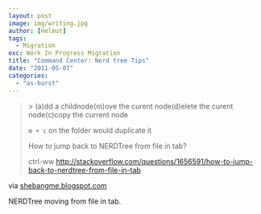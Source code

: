 ```yaml
---
layout: post
image: img/writing.jpg
author: [Helmut]
tags:
  - Migration
exc: Work In Progress Migration
title: "Command Center: Nerd tree Tips"
date: "2011-05-07"
categories: 
  - "as-burst"
---
```


> \> (a)dd a childnode(m)ove the curent node(d)elete the curent node(c)copy the current node
> 
> `m + c` on the folder would duplicate it
> 
> How to jump back to NERDTree from file in tab?  
> 
> ctrl-ww  http://stackoverflow.com/questions/1656591/how-to-jump-back-to-nerdtree-from-file-in-tab

via [shebangme.blogspot.com](http://shebangme.blogspot.com/2010/07/question-is-there-easy-way-to-add-file.html)

NERDTree moving from file in tab.
